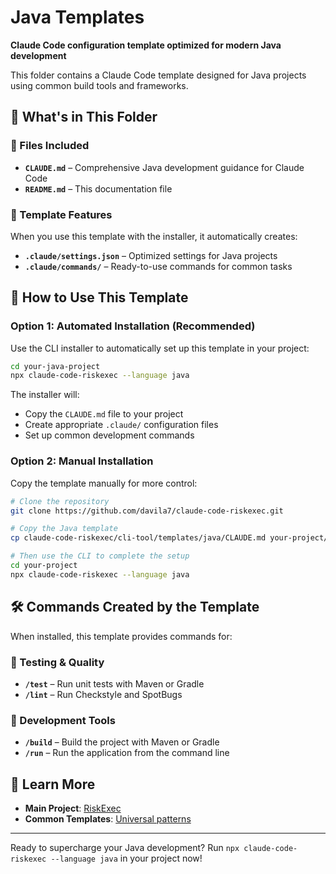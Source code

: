 # Java Templates

**Claude Code configuration template optimized for modern Java development**

This folder contains a Claude Code template designed for Java projects using common build tools and frameworks.

## 📁 What's in This Folder

### 📄 Files Included
- **`CLAUDE.md`** – Comprehensive Java development guidance for Claude Code
- **`README.md`** – This documentation file

### 🎯 Template Features
When you use this template with the installer, it automatically creates:
- **`.claude/settings.json`** – Optimized settings for Java projects
- **`.claude/commands/`** – Ready-to-use commands for common tasks

## 🚀 How to Use This Template

### Option 1: Automated Installation (Recommended)
Use the CLI installer to automatically set up this template in your project:

```bash
cd your-java-project
npx claude-code-riskexec --language java
```

The installer will:
- Copy the `CLAUDE.md` file to your project
- Create appropriate `.claude/` configuration files
- Set up common development commands

### Option 2: Manual Installation
Copy the template manually for more control:

```bash
# Clone the repository
git clone https://github.com/davila7/claude-code-riskexec.git

# Copy the Java template
cp claude-code-riskexec/cli-tool/templates/java/CLAUDE.md your-project/

# Then use the CLI to complete the setup
cd your-project
npx claude-code-riskexec --language java
```

## 🛠️ Commands Created by the Template

When installed, this template provides commands for:

### 🧪 Testing & Quality
- **`/test`** – Run unit tests with Maven or Gradle
- **`/lint`** – Run Checkstyle and SpotBugs

### 🔧 Development Tools
- **`/build`** – Build the project with Maven or Gradle
- **`/run`** – Run the application from the command line

## 📖 Learn More

- **Main Project**: [RiskExec](../../README.md)
- **Common Templates**: [Universal patterns](../common/README.md)

---

Ready to supercharge your Java development? Run `npx claude-code-riskexec --language java` in your project now!
